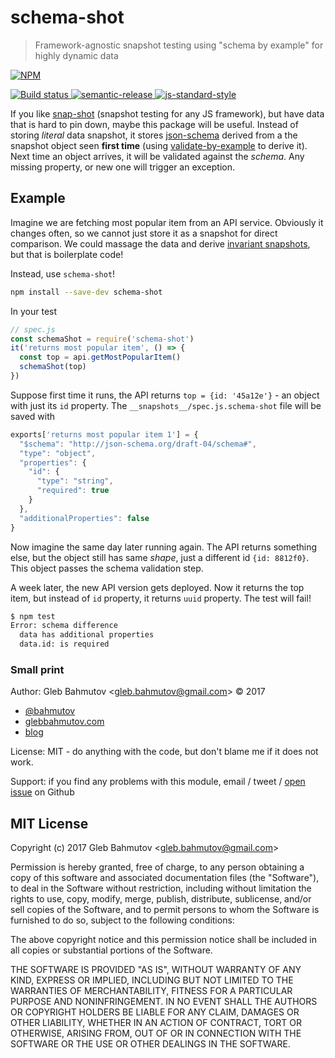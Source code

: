 # schema-shot

> Framework-agnostic snapshot testing using "schema by example" for highly dynamic data

[![NPM][npm-icon] ][npm-url]

[![Build status][ci-image] ][ci-url]
[![semantic-release][semantic-image] ][semantic-url]
[![js-standard-style][standard-image]][standard-url]

If you like [snap-shot][snap-shot] (snapshot testing for any JS framework),
but have data that is hard to pin down, maybe this package will be useful.
Instead of storing *literal* data snapshot, it stores [json-schema][json-schema]
derived from a the snapshot object seen **first time** (using
[validate-by-example][validate-by-example] to derive it). Next time an object
arrives, it will be validated against the *schema*. Any missing property,
or new one will trigger an exception.

## Example

Imagine we are fetching most popular item from an API service. Obviously
it changes often, so we cannot just store it as a snapshot for direct
comparison. We could massage the data and derive
[invariant snapshots][snapshot testing], but that is boilerplate code!

Instead, use `schema-shot`!

```sh
npm install --save-dev schema-shot
```

In your test

```js
// spec.js
const schemaShot = require('schema-shot')
it('returns most popular item', () => {
  const top = api.getMostPopularItem()
  schemaShot(top)
})
```

Suppose first time it runs, the API returns `top = {id: '45a12e'}` - an object
with just its `id` property. The `__snapshots__/spec.js.schema-shot` file
will be saved with

```js
exports['returns most popular item 1'] = {
  "$schema": "http://json-schema.org/draft-04/schema#",
  "type": "object",
  "properties": {
    "id": {
      "type": "string",
      "required": true
    }
  },
  "additionalProperties": false
}
```

Now imagine the same day later running again. The API returns something else,
but the object still has same *shape*, just a different id `{id: 8812f0}`.
This object passes the schema validation step.

A week later, the new API version gets deployed. Now it returns the top
item, but instead of `id` property, it returns `uuid` property. The test
will fail!

```sh
$ npm test
Error: schema difference
  data has additional properties
  data.id: is required
```

[snap-shot]: https://github.com/bahmutov/snap-shot
[json-schema]: http://json-schema.org/
[validate-by-example]: https://github.com/bahmutov/validate-by-example
[snapshot testing]: https://glebbahmutov.com/blog/snapshot-testing/

### Small print

Author: Gleb Bahmutov &lt;gleb.bahmutov@gmail.com&gt; &copy; 2017

* [@bahmutov](https://twitter.com/bahmutov)
* [glebbahmutov.com](http://glebbahmutov.com)
* [blog](http://glebbahmutov.com/blog)

License: MIT - do anything with the code, but don't blame me if it does not work.

Support: if you find any problems with this module, email / tweet /
[open issue](https://github.com/bahmutov/schema-shot/issues) on Github

## MIT License

Copyright (c) 2017 Gleb Bahmutov &lt;gleb.bahmutov@gmail.com&gt;

Permission is hereby granted, free of charge, to any person
obtaining a copy of this software and associated documentation
files (the "Software"), to deal in the Software without
restriction, including without limitation the rights to use,
copy, modify, merge, publish, distribute, sublicense, and/or sell
copies of the Software, and to permit persons to whom the
Software is furnished to do so, subject to the following
conditions:

The above copyright notice and this permission notice shall be
included in all copies or substantial portions of the Software.

THE SOFTWARE IS PROVIDED "AS IS", WITHOUT WARRANTY OF ANY KIND,
EXPRESS OR IMPLIED, INCLUDING BUT NOT LIMITED TO THE WARRANTIES
OF MERCHANTABILITY, FITNESS FOR A PARTICULAR PURPOSE AND
NONINFRINGEMENT. IN NO EVENT SHALL THE AUTHORS OR COPYRIGHT
HOLDERS BE LIABLE FOR ANY CLAIM, DAMAGES OR OTHER LIABILITY,
WHETHER IN AN ACTION OF CONTRACT, TORT OR OTHERWISE, ARISING
FROM, OUT OF OR IN CONNECTION WITH THE SOFTWARE OR THE USE OR
OTHER DEALINGS IN THE SOFTWARE.

[npm-icon]: https://nodei.co/npm/schema-shot.svg?downloads=true
[npm-url]: https://npmjs.org/package/schema-shot
[ci-image]: https://travis-ci.org/bahmutov/schema-shot.svg?branch=master
[ci-url]: https://travis-ci.org/bahmutov/schema-shot
[semantic-image]: https://img.shields.io/badge/%20%20%F0%9F%93%A6%F0%9F%9A%80-semantic--release-e10079.svg
[semantic-url]: https://github.com/semantic-release/semantic-release
[standard-image]: https://img.shields.io/badge/code%20style-standard-brightgreen.svg
[standard-url]: http://standardjs.com/
